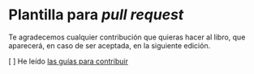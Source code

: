 # Plantilla para *pull request*

Te agradecemos cualquier contribución que quieras hacer al libro, que aparecerá, en caso de ser aceptada, en la siguiente edición.

[ ] He leído [las guías para contribuir](CONTRIBUTING.md)

